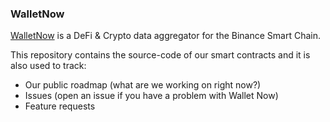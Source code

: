 ### WalletNow

[WalletNow](https://walletnow.net) is a DeFi & Crypto data aggregator for the Binance Smart Chain.

This repository contains the source-code of our smart contracts and it is also used to track:
 - Our public roadmap (what are we working on right now?)
 - Issues (open an issue if you have a problem with Wallet Now)
 - Feature requests

